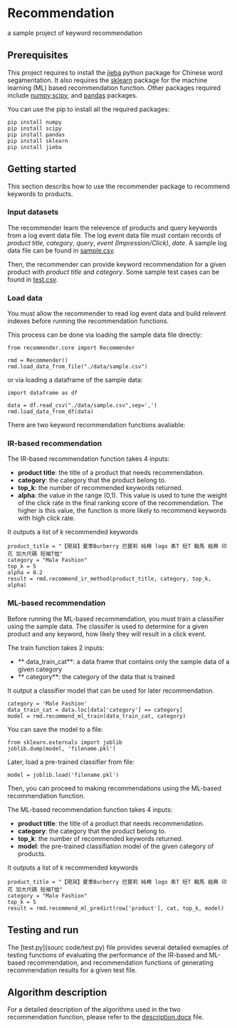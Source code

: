 # Recommendation
a sample project of keyword recommendation
## Prerequisites
This project requires to install the [jieba](https://pypi.python.org/pypi/jieba/) python package for Chinese word segamentation. It also requires the [sklearn](http://scikit-learn.org/stable/) package for the machine learning (ML) based recommendation function. 
Other packages required include [numpy](http://www.numpy.org/),[scipy](https://www.scipy.org/), and [pandas](https://pandas.pydata.org/) packages.

You can use the pip to install all the required packages:
```
pip install numpy
pip install scipy
pip install pandas
pip install sklearn
pip install jieba
```
## Getting started
This section describs how to use the recommender package to recommend keywords to products. 
### Input datasets
The recommender learn the relevence of products and query keywords from a log event data file. The log event data file must contain records of *product title*, *category*, *query*, *event (Impression/Click)*, *date*. A sample log data file can be found in [sample.csv](data/sample.csv). 

Then, the recommender can provide keyword recommendation for a given product with *product title* and *category*. Some sample test cases can be found in [test.csv](data/test.csv). 
### Load data
You must allow the recommender to read log event data and build relevent indexes before running the recommendation functions.

This process can be done via loading the sample data file directly:
```
from recommender.core import Recommender

rmd = Recommender()
rmd.load_data_from_file("./data/sample.csv")
```
or via loading a dataframe of the sample data:
```
import dataframe as df

data = df.read_csv("./data/sample.csv",sep=',')
rmd.load_data_from_df(data)
```

There are two keyword recommendation functions avaliable:
### IR-based recommendation
The IR-based recommendation function takes 4 inputs:
- **product title**: the title of a product that needs recommendation.
- **category**: the category that the product belong to.
- **top_k**: the number of recommended keywords returned.
- **alpha**: the value in the range (0,1). This value is used to tune the weight of the click rate in the final ranking score of the recommendation. The higher is this value, the function is more likely to recommend keywords with high click rate. 

It outputs a list of *k* recommended keywords
```
product_title = "【現貨】夏季Burberry 巴寶莉 純棉 logo 素T 短T 戰馬 經典 印花 加大尺碼 短袖T恤"
category = "Male Fashion"
top_k = 5
alpha = 0.2
result = rmd.recommend_ir_method(product_title, category, top_k, alpha)
```

### ML-based recommendation
Before running the ML-based recommendation, you must train a classifier using the sample data. The classifer is used to determine for a given product and any keyword, how likely they will result in a click event. 

The train function takes 2 inputs:
- ** data_train_cat**: a data frame that contains only the sample data of a given category
- ** category**: the category of the data that is trained

It output a classifier model that can be used for later recommendation.
```
category = 'Male Fashion'
data_train_cat = data.loc[data['category'] == category]
model = rmd.recommend_ml_train(data_train_cat, category)
```
You can save the model to a file:
```
from sklearn.externals import joblib
joblib.dump(model, 'filename.pkl')
```
Later, load a pre-trained classifier from file:
```
model = joblib.load('filename.pkl') 
```
Then, you can proceed to making recommendations using the ML-based recommendation function. 

The ML-based recommendation function takes 4 inputs:
- **product title**: the title of a product that needs recommendation.
- **category**: the category that the product belong to.
- **top_k**: the number of recommended keywords returned.
- **model**: the pre-trained classifiation model of the given category of products. 

It outputs a list of *k* recommended keywords
```
product_title = "【現貨】夏季Burberry 巴寶莉 純棉 logo 素T 短T 戰馬 經典 印花 加大尺碼 短袖T恤"
category = "Male Fashion"
top_k = 5
result = rmd.recommend_ml_predict(row['product'], cat, top_k, model)
```
## Testing and run
The [test.py](sourc code/test.py) file provides several detailed exmaples of testing functions of evaluating the performance of the IR-based and ML-based recommendation, and recommendation functions of generating recommendation results for a given test file. 

## Algorithm description
For a detailed description of the algorithms used in the two recommendation function, please refer to the [description.docx](description.docx) file. 

